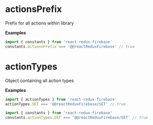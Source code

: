 <!-- Generated by documentation.js. Update this documentation by updating the source code. -->

# actionsPrefix

Prefix for all actions within library

**Examples**

```javascript
import { constants } from 'react-redux-firebase'
constants.actionsPrefix === '@@reactReduxFirebase' // true
```

# actionTypes

Object containing all action types

**Examples**

```javascript
import { actionTypes } from 'react-redux-firebase'
actionTypes.SET === '@@reactReduxFirebase/SET' // true
```

```javascript
import { constants } from 'react-redux-firebase'
constants.actionTypes.SET === '@@reactReduxFirebase/SET' // true
```
